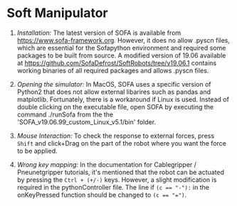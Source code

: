 # Soft Manipulator

1. *Installation:* The latest version of SOFA is available from https://www.sofa-framework.org. However, it does no allow .pyscn files, which are essential for the Sofapython environment and required some packages to be built from source. A modified version of 19.06 available at https://github.com/SofaDefrost/SoftRobots/tree/v19.06.1 contains working binaries of all required packages and allows .pyscn files.<br>

2. *Opening the simulator:* In MacOS, SOFA uses a specific version of Python2 that does not allow external libarires such as pandas and matplotlib. Fortunately, there is a workaround if Linux is used. Instead of double clicking on the executable file, open SOFA by executing the command ./runSofa from the  the 'SOFA_v19.06.99_custom_Linux_v5.1/bin' folder.<br>

3. *Mouse Interaction:* To check the response to external forces, press <code>Shift</code> and click+Drag on the part of the robot where you want the force to be applied.<br>

4. *Wrong key mapping:* In the documentation for Cablegripper / Pneunetgripper tutorials, it's mentioned that the robot can be actuated by pressing the <code>Ctrl + (+/-)</code> keys. However, a slight modification is required in the pythonController file. The line if <code>(c == "-"):</code> in the onKeyPressed function should be changed to <code>(c == "=")</code>.

